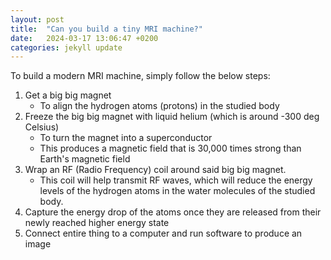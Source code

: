 ```yaml
---
layout: post
title:  "Can you build a tiny MRI machine?"
date:   2024-03-17 13:06:47 +0200
categories: jekyll update
---
```


To build a modern MRI machine, simply follow the below steps:

1. Get a big big magnet 
   - To align the hydrogen atoms (protons) in the studied body
2. Freeze the big big magnet with liquid helium (which is around -300 deg Celsius)
   - To turn the magnet into a superconductor 
   - This produces a magnetic field that is 30,000 times strong than Earth's magnetic field
3. Wrap an RF (Radio Frequency) coil around said big big magnet.
   - This coil will help transmit RF waves, which will reduce the energy levels of the hydrogen atoms in the water molecules of the studied body.
4. Capture the energy drop of the atoms once they are released from their newly reached higher energy state
5. Connect entire thing to a computer and run software to produce an image
